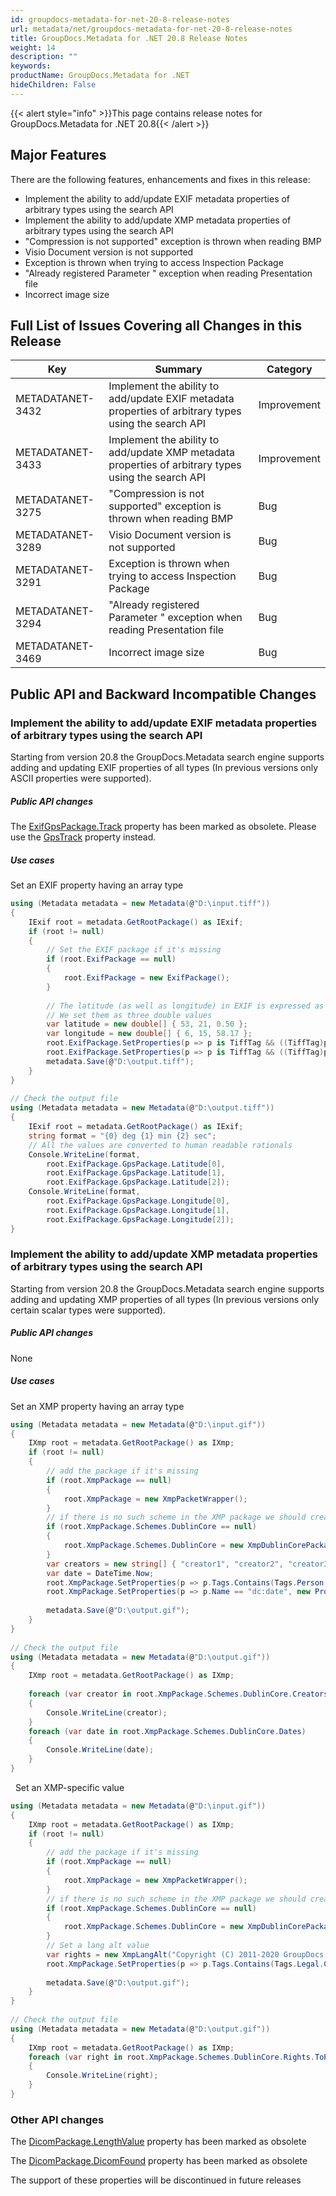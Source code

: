 ```yaml
---
id: groupdocs-metadata-for-net-20-8-release-notes
url: metadata/net/groupdocs-metadata-for-net-20-8-release-notes
title: GroupDocs.Metadata for .NET 20.8 Release Notes
weight: 14
description: ""
keywords: 
productName: GroupDocs.Metadata for .NET
hideChildren: False
---
```

{{< alert style="info" >}}This page contains release notes for GroupDocs.Metadata for .NET 20.8{{< /alert >}}

## Major Features

  
There are the following features, enhancements and fixes in this release:

*   Implement the ability to add/update EXIF metadata properties of arbitrary types using the search API
*   Implement the ability to add/update XMP metadata properties of arbitrary types using the search API
*   "Compression is not supported" exception is thrown when reading BMP
*   Visio Document version is not supported
*   Exception is thrown when trying to access Inspection Package
*   "Already registered Parameter " exception when reading Presentation file
*   Incorrect image size

## Full List of Issues Covering all Changes in this Release

| Key | Summary | Category |
| --- | --- | --- |
| METADATANET-3432 | Implement the ability to add/update EXIF metadata properties of arbitrary types using the search API              | Improvement |
| METADATANET-3433 | Implement the ability to add/update XMP metadata properties of arbitrary types using the search API               | Improvement |
| METADATANET-3275 | "Compression is not supported" exception is thrown when reading BMP                                               | Bug         |
| METADATANET-3289 | Visio Document version is not supported                                                                           | Bug         |
| METADATANET-3291 | Exception is thrown when trying to access Inspection Package                                                      | Bug         |
| METADATANET-3294 | "Already registered Parameter " exception when reading Presentation file                                          | Bug         |
| METADATANET-3469 | Incorrect image size                                                                                              | Bug         |


## Public API and Backward Incompatible Changes

### Implement the ability to add/update EXIF metadata properties of arbitrary types using the search API

Starting from version 20.8 the GroupDocs.Metadata search engine supports adding and updating  EXIF properties of all types (In previous versions only ASCII properties were supported).

##### Public API changes 

The [ExifGpsPackage.Track](https://apireference.groupdocs.com/metadata/net/groupdocs.metadata.standards.exif/exifgpspackage/properties/track) property has been marked as obsolete. Please use the [GpsTrack](https://apireference.groupdocs.com/metadata/net/groupdocs.metadata.standards.exif/exifgpspackage/properties/gpstrack) property instead.

##### Use cases 

Set an EXIF property having an array type

```csharp
using (Metadata metadata = new Metadata(@"D:\input.tiff"))
{
    IExif root = metadata.GetRootPackage() as IExif;
    if (root != null)
    {
        // Set the EXIF package if it's missing
        if (root.ExifPackage == null)
        {
            root.ExifPackage = new ExifPackage();
        }
 
        // The latitude (as well as longitude) in EXIF is expressed as three rational values giving the degrees, minutes and seconds respectively
        // We set them as three double values
        var latitude = new double[] { 53, 21, 0.50 };
        var longitude = new double[] { 6, 15, 58.17 };
        root.ExifPackage.SetProperties(p => p is TiffTag && ((TiffTag)p).TagID == TiffTagID.GpsLatitude, new PropertyValue(latitude));
        root.ExifPackage.SetProperties(p => p is TiffTag && ((TiffTag)p).TagID == TiffTagID.GpsLongitude, new PropertyValue(longitude));
        metadata.Save(@"D:\output.tiff");
    }
}
 
// Check the output file
using (Metadata metadata = new Metadata(@"D:\output.tiff"))
{
    IExif root = metadata.GetRootPackage() as IExif;
    string format = "{0} deg {1} min {2} sec";
    // All the values are converted to human readable rationals
    Console.WriteLine(format, 
        root.ExifPackage.GpsPackage.Latitude[0],
        root.ExifPackage.GpsPackage.Latitude[1],
        root.ExifPackage.GpsPackage.Latitude[2]);
    Console.WriteLine(format, 
        root.ExifPackage.GpsPackage.Longitude[0],
        root.ExifPackage.GpsPackage.Longitude[1],
        root.ExifPackage.GpsPackage.Longitude[2]);
} 
```

### Implement the ability to add/update XMP metadata properties of arbitrary types using the search API

Starting from version 20.8 the GroupDocs.Metadata search engine supports adding and updating XMP properties of all types (In previous versions only certain scalar types were supported).

##### Public API changes 

None

##### Use cases 

Set an XMP property having an array type

```csharp
using (Metadata metadata = new Metadata(@"D:\input.gif"))
{
    IXmp root = metadata.GetRootPackage() as IXmp;
    if (root != null)
    {
        // add the package if it's missing
        if (root.XmpPackage == null)
        {
            root.XmpPackage = new XmpPacketWrapper();
        }
        // if there is no such scheme in the XMP package we should create it
        if (root.XmpPackage.Schemes.DublinCore == null)
        {
            root.XmpPackage.Schemes.DublinCore = new XmpDublinCorePackage();
        }
        var creators = new string[] { "creator1", "creator2", "creator3" };
        var date = DateTime.Now;
        root.XmpPackage.SetProperties(p => p.Tags.Contains(Tags.Person.Creator), new PropertyValue(creators));
        root.XmpPackage.SetProperties(p => p.Name == "dc:date", new PropertyValue(date));
 
        metadata.Save(@"D:\output.gif");
    }
}
 
// Check the output file
using (Metadata metadata = new Metadata(@"D:\output.gif"))
{
    IXmp root = metadata.GetRootPackage() as IXmp;
     
    foreach (var creator in root.XmpPackage.Schemes.DublinCore.Creators)
    {
        Console.WriteLine(creator);
    }
    foreach (var date in root.XmpPackage.Schemes.DublinCore.Dates)
    {
        Console.WriteLine(date);
    }
}
```
 
Set an XMP-specific value

```csharp
using (Metadata metadata = new Metadata(@"D:\input.gif"))
{
    IXmp root = metadata.GetRootPackage() as IXmp;
    if (root != null)
    {
        // add the package if it's missing
        if (root.XmpPackage == null)
        {
            root.XmpPackage = new XmpPacketWrapper();
        }
        // if there is no such scheme in the XMP package we should create it
        if (root.XmpPackage.Schemes.DublinCore == null)
        {
            root.XmpPackage.Schemes.DublinCore = new XmpDublinCorePackage();
        }
        // Set a lang alt value
        var rights = new XmpLangAlt("Copyright (C) 2011-2020 GroupDocs. All Rights Reserved.");
        root.XmpPackage.SetProperties(p => p.Tags.Contains(Tags.Legal.Copyright), rights);
 
        metadata.Save(@"D:\output.gif");
    }
}
 
// Check the output file
using (Metadata metadata = new Metadata(@"D:\output.gif"))
{
    IXmp root = metadata.GetRootPackage() as IXmp;
    foreach (var right in root.XmpPackage.Schemes.DublinCore.Rights.ToPlatformArray<string>())
    {
        Console.WriteLine(right);
    }
}
```

### Other API changes

The [DicomPackage.LengthValue](https://apireference.groupdocs.com/metadata/net/groupdocs.metadata.formats.image/dicompackage/properties/lengthvalue) property has been marked as obsolete

The [DicomPackage.DicomFound](https://apireference.groupdocs.com/metadata/net/groupdocs.metadata.formats.image/dicompackage/properties/dicomfound) property has been marked as obsolete

 

The support of these properties will be discontinued in future releases



